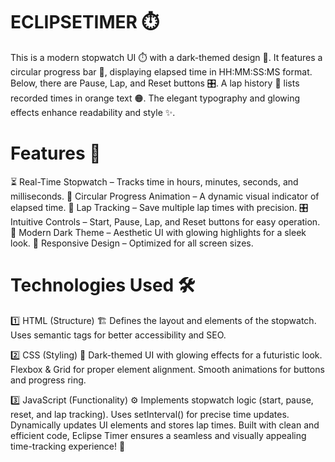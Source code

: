 # ECLIPSETIMER ⏱️
This is a modern stopwatch UI ⏱️ with a dark-themed design 🌙. It features a circular progress bar 🔵, displaying elapsed time in HH:MM:SS:MS format. Below, there are Pause, Lap, and Reset buttons 🎛️. A lap history 📜 lists recorded times in orange text 🟠. The elegant typography and glowing effects enhance readability and style ✨.


# Features 🚀
⏳ Real-Time Stopwatch – Tracks time in hours, minutes, seconds, and milliseconds.
🔄 Circular Progress Animation – A dynamic visual indicator of elapsed time.
🎯 Lap Tracking – Save multiple lap times with precision.
🎛️ Intuitive Controls – Start, Pause, Lap, and Reset buttons for easy operation.
🌙 Modern Dark Theme – Aesthetic UI with glowing highlights for a sleek look.
📱 Responsive Design – Optimized for all screen sizes.

# Technologies Used 🛠️
1️⃣ HTML (Structure) 🏗️
Defines the layout and elements of the stopwatch.
Uses semantic tags for better accessibility and SEO.

2️⃣ CSS (Styling) 🎨
Dark-themed UI with glowing effects for a futuristic look.
Flexbox & Grid for proper element alignment.
Smooth animations for buttons and progress ring.

3️⃣ JavaScript (Functionality) ⚙️
Implements stopwatch logic (start, pause, reset, and lap tracking).
Uses setInterval() for precise time updates.
Dynamically updates UI elements and stores lap times.
Built with clean and efficient code, Eclipse Timer ensures a seamless and visually appealing time-tracking experience! 🚀
